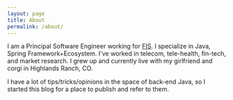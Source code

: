 ```yaml
---
layout: page
title: About
permalink: /about/
---
```


I am a Principal Software Engineer working for [FIS](https://www.fisglobal.com/). I specialize in Java, Spring Framework+Ecosystem.
I've worked in telecom, tele-health, fin-tech, and market research. I grew up and currently live with my girlfriend and corgi
in Highlands Ranch, CO.

I have a lot of tips/tricks/opinions in the space of back-end Java, so I started this blog for a place to publish and
refer to them.